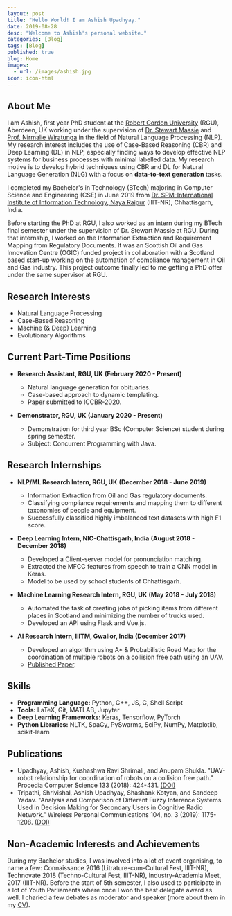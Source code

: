 ```yaml
---
layout: post
title: "Hello World! I am Ashish Upadhyay."
date: 2019-08-28
desc: "Welcome to Ashish's personal website."
categories: [Blog]
tags: [Blog]
published: true
blog: Home
images:
  - url: /images/ashish.jpg
icon: icon-html
---
```


## About Me

I am Ashish, first year PhD student at the <a href="https://www.rgu.ac.uk/">Robert Gordon University</a> (RGU), Aberdeen, UK working under the supervision of <a href="https://www3.rgu.ac.uk/dmstaff/massie-stewart">Dr. Stewart Massie</a> and <a href="https://www3.rgu.ac.uk/dmstaff/wiratunga-nirmalie">Prof. Nirmalie Wiratunga</a> in the field of Natural Language Processing (NLP). My research interest includes the use of Case-Based Reasoning (CBR) and Deep Learning (DL) in NLP, especially finding ways to develop effective NLP systems for business processes with minimal labelled data. My research motive is to develop hybrid techniques using CBR and DL for Natural Language Generation (NLG) with a focus on **data-to-text generation** tasks.

I completed my Bachelor's in Technology (BTech) majoring in Computer Science and Engineering (CSE) in June 2019 from <a href="https://www.iiitnr.ac.in/">Dr. SPM-International Institute of Information Technology, Naya Raipur</a> (IIIT-NR), Chhattisgarh, India. 

Before starting the PhD at RGU, I also worked as an intern during my BTech final semester under the supervision of Dr. Stewart Massie at RGU. During that internship, I worked on the Information Extraction and Requirement Mapping from Regulatory Documents. It was an Scottish Oil and Gas Innovation Centre (OGIC) funded project in collaboration with a Scotland based start-up working on the automation of compliance management in Oil and Gas industry. This project outcome finally led to me getting a PhD offer under the same supervisor at RGU.

## Research Interests

- Natural Language Processing
- Case-Based Reasoning
- Machine (& Deep) Learning
- Evolutionary Algorithms


## Current Part-Time Positions

- **Research Assistant, RGU, UK**
  **(February 2020 - Present)**
	- Natural language generation for obituaries.
	- Case-based approach to dynamic templating.
	- Paper submitted to ICCBR-2020.

- **Demonstrator, RGU, UK**
  **(January 2020 - Present)**
	- Demonstration for third year BSc (Computer Science) student during spring semester.
	- Subject: Concurrent Programming with Java.

## Research Internships

- **NLP/ML Research Intern, RGU, UK** 
  **(December 2018 - June 2019)**
	- Information Extraction from Oil and Gas regulatory documents. 
	- Classifying compliance requirements and mapping them to different taxonomies of people and equipment.
	- Successfully classified highly imbalanced text datasets with high F1 score.

- **Deep Learning Intern, NIC-Chattisgarh, India**
  **(August 2018 - December 2018)**
	- Developed a Client-server model for pronunciation matching. 
	- Extracted the MFCC features from speech to train a CNN model in Keras. 
	- Model to be used by school students of Chhattisgarh.

- **Machine Learning Research Intern, RGU, UK**
  **(May 2018 - July 2018)**
	- Automated the task of creating jobs of picking items from different places in Scotland and minimizing the number of trucks used.
	- Developed an API using Flask and Vue.js.

- **AI Research Intern, IIITM, Gwalior, India** 
  **(December 2017)**
	- Developed an algorithm using A* & Probabilistic Road Map for the coordination of multiple robots on a collision free path using an UAV. 
	- <a href="https://doi.org/10.1016/j.procs.2018.07.052">Published Paper</a>.


## Skills
	
* **Programming Language:** Python, C++, JS, C, Shell Script
* **Tools:** LaTeX, Git, MATLAB, Jupyter
* **Deep Learning Frameworks:** Keras, Tensorflow, PyTorch
* **Python Libraries:** NLTK, SpaCy, PySwarms, SciPy, NumPy, Matplotlib, scikit-learn

## Publications

* Upadhyay, Ashish, Kushashwa Ravi Shrimali, and Anupam Shukla. "UAV-robot relationship for coordination of robots on a collision free path." Procedia Computer Science 133 (2018): 424-431. <a href="https://doi.org/10.1016/j.procs.2018.07.052">(DOI)</a>
* Tripathi, Shrivishal, Ashish Upadhyay, Shashank Kotyan, and Sandeep Yadav. "Analysis and Comparison of Different Fuzzy Inference Systems Used in Decision Making for Secondary Users in Cognitive Radio Network." Wireless Personal Communications 104, no. 3 (2019): 1175-1208. <a href="https://doi.org/10.1007/s11277-018-6075-9">(DOI)</a>

## Non-Academic Interests and Achievements

During my Bachelor studies, I was involved into a lot of event organising, to name a few: Connaissance 2016 (Litrature-cum-Cultural Fest, IIIT-NR), Technovate 2018 (Techno-Cultural Fest, IIIT-NR), Industry-Academia Meet, 2017 (IIIT-NR). Before the start of 5th semester, I also used to participate in a lot of Youth Parliaments where once I won the best delegate award as well. I charied a few debates as moderator and speaker (more about them in my <a href="https://panditu2015.github.io/CV_Ashish_Upadhyay.pdf">CV</a>).
